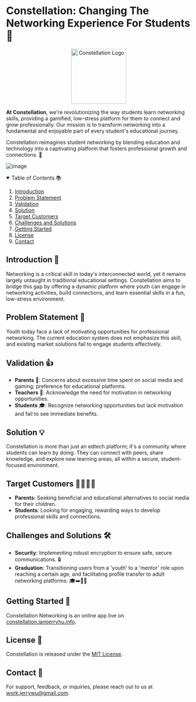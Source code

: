 # Constellation: Changing The Networking Experience For Students 🌌
<p align="center">
  <img src="http://constellation.iamjerryhu.info/assets/img/icon.png" alt="Constellation Logo" width="150" height="150">
</p>

**At Constellation**, we're revolutionizing the way students learn networking skills, providing a gamified, low-stress platform for them to connect and grow professionally. Our mission is to transform networking into a fundamental and enjoyable part of every student's educational journey.

Constellation reimagines student networking by blending education and technology into a captivating platform that fosters professional growth and connections. 🚀

![image](https://github.com/ConstellationNetworking/ConstellationNetworking.github.io/assets/56012931/06bb0306-28d7-42f2-999b-adf25e73d0a1)

<details open><summary>Table of Contents 📚</summary>

1. [Introduction](https://github.com/ConstellationNetworking/ConstellationNetworking.github.io#introduction-)
2. [Problem Statement](https://github.com/ConstellationNetworking/ConstellationNetworking.github.io#problem-statement-)
3. [Validation](https://github.com/ConstellationNetworking/ConstellationNetworking.github.io#validation-)
4. [Solution](https://github.com/ConstellationNetworking/ConstellationNetworking.github.io#solution-)
5. [Target Customers](https://github.com/ConstellationNetworking/ConstellationNetworking.github.io#target-customers-)
6. [Challenges and Solutions](https://github.com/ConstellationNetworking/ConstellationNetworking.github.io#challenges-and-solutions-%EF%B8%8F)
7. [Getting Started](https://github.com/ConstellationNetworking/ConstellationNetworking.github.io#getting-started-)
8. [License](https://github.com/ConstellationNetworking/ConstellationNetworking.github.io#license-)
9. [Contact](https://github.com/ConstellationNetworking/ConstellationNetworking.github.io#contact-)

</details>

## Introduction 🌟

Networking is a critical skill in today's interconnected world, yet it remains largely untaught in traditional educational settings. Constellation aims to bridge this gap by offering a dynamic platform where youth can engage in networking activities, build connections, and learn essential skills in a fun, low-stress environment.

## Problem Statement 🤔

Youth today face a lack of motivating opportunities for professional networking. The current education system does not emphasize this skill, and existing market solutions fail to engage students effectively.

## Validation 👍

- **Parents** 🏡: Concerns about excessive time spent on social media and gaming; preference for educational platforms.
- **Teachers** 🏫: Acknowledge the need for motivation in networking opportunities.
- **Students** 🎓: Recognize networking opportunities but lack motivation and fail to see immediate benefits.

## Solution 💡

Constellation is more than just an edtech platform; it's a community where students can learn by doing. They can connect with peers, share knowledge, and explore new learning areas, all within a secure, student-focused environment.

## Target Customers 👨‍👩‍👧‍👦

- **Parents**: Seeking beneficial and educational alternatives to social media for their children.
- **Students**: Looking for engaging, rewarding ways to develop professional skills and connections.

## Challenges and Solutions 🛠️

- **Security**: Implementing robust encryption to ensure safe, secure communications. 🔒
- **Graduation**: Transitioning users from a 'youth' to a 'mentor' role upon reaching a certain age, and facilitating profile transfer to adult networking platforms. 🎓➡️🧑‍💼

## Getting Started 🚀
Constellation Networking is an online app live on [constellation.iamjerryhu.info](constellation.iamjerryhu.info).

## License 📄
Constellation is released under the [MIT License](LICENSE).

## Contact 📧
For support, feedback, or inquiries, please reach out to us at [work.jerrywu@gmail.com](mailto:work.jerrywu@gmail.com).
